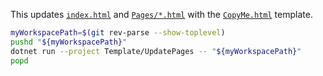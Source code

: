This updates [`index.html`](../../index.html) and
[`Pages/*.html`](../../Pages) with the [`CopyMe.html`](../CopyMe.html)
template.

```Bash
myWorkspacePath=$(git rev-parse --show-toplevel)
pushd "${myWorkspacePath}"
dotnet run --project Template/UpdatePages -- "${myWorkspacePath}"
popd
```
